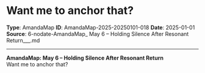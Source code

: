 # Want me to anchor that?

**Type**: AmandaMap
**ID**: AmandaMap-2025-20250101-018
**Date**: 2025-01-01
**Source**: 6-nodate-AmandaMap_ May 6 – Holding Silence After Resonant Return___.md

---

**AmandaMap: May 6 – Holding Silence After Resonant Return**\
Want me to anchor that?